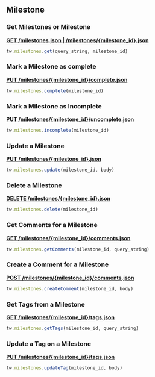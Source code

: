 ## Milestone

### Get Milestones or Milestone

[**GET /milestones.json | /milestones/{milestone_id}.json**](https://developer.teamwork.com/projects/milestones/list-all-milestones)

```js
tw.milestones.get(query_string, milestone_id)
```

### Mark a Milestone as complete

[**PUT /milestones/{milestone_id}/complete.json**](https://developer.teamwork.com/projects/milestones/complete-a-milestone)

```js
tw.milestones.complete(milestone_id)
```

### Mark a Milestone as Incomplete

[**PUT /milestones/{milestone_id}/uncomplete.json**](https://developer.teamwork.com/projects/milestones/un-complete-a-milestone)

```js
tw.milestones.incomplete(milestone_id)
```

### Update a Milestone

[**PUT /milestones/{milestone_id}.json**](https://developer.teamwork.com/projects/milestones/update-a-single-milestone)

```js
tw.milestones.update(milestone_id, body)
```

### Delete a Milestone

[**DELETE /milestones/{milestone_id}.json**](https://developer.teamwork.com/projects/milestones/delete-a-milestone)

```js
tw.milestones.delete(milestone_id)
```

### Get Comments for a Milestone

[**GET /milestones/{milestone_id}/comments.json**](https://developer.teamwork.com/projects/comments/retrieving-comments-across-all-types)

```js
tw.milestones.getComments(milestone_id, query_string)
```

### Create a Comment for a Milestone

[**POST /milestones/{milestone_id}/comments.json**](https://developer.teamwork.com/projects/comments/creating-a-comment)

```js
tw.milestones.createComment(milestone_id, body)
```

### Get Tags from a Milestone

[**GET /milestones/{milestone_id}/tags.json**](https://developer.teamwork.com/projects/tags/list-all-tags-for-a-resource)

```js
tw.milestones.getTags(milestone_id, query_string)
```

### Update a Tag on a Milestone

[**PUT /milestones/{milestone_id}/tags.json**](https://developer.teamwork.com/projects/tags/update-tags-on-a-resource)

```js
tw.milestones.updateTag(milestone_id, body)
```
